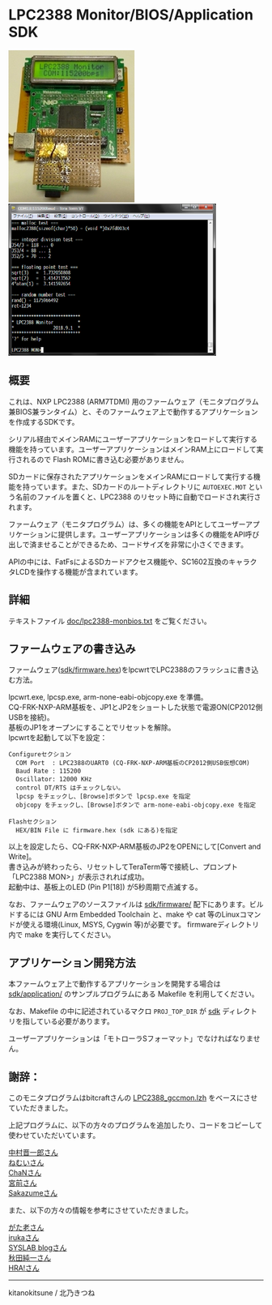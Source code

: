# LPC2388 Monitor/BIOS/Application SDK

<img src="./doc/CQ-NXPARM.jpg" height="300px">
<img src="./doc/demo.png" height="300px">


## 概要

これは、NXP LPC2388 (ARM7TDMI) 用のファームウェア（モニタプログラム兼BIOS兼ランタイム）と、そのファームウェア上で動作するアプリケーションを作成するSDKです。

シリアル経由でメインRAMにユーザーアプリケーションをロードして実行する機能を持っています。ユーザーアプリケーションはメインRAM上にロードして実行されるので Flash ROMに書き込む必要がありません。

SDカードに保存されたアプリケーションをメインRAMにロードして実行する機能を持っています。また、SDカードのルートディレクトリに `AUTOEXEC.MOT` という名前のファイルを置くと、LPC2388 のリセット時に自動でロードされ実行されます。

ファームウェア（モニタプログラム）は、多くの機能をAPIとしてユーザーアプリケーションに提供します。ユーザーアプリケーションは多くの機能をAPI呼び出しで済ませることができるため、コードサイズを非常に小さくできます。

APIの中には、FatFsによるSDカードアクセス機能や、SC1602互換のキャラクタLCDを操作する機能が含まれています。



## 詳細

テキストファイル [doc/lpc2388-monbios.txt](./doc/lpc2388-monbios.txt) をご覧ください。


## ファームウェアの書き込み

ファームウェア([sdk/firmware.hex](sdk/firmware.hex))をlpcwrtでLPC2388のフラッシュに書き込む方法。

  lpcwrt.exe, lpcsp.exe, arm-none-eabi-objcopy.exe を準備。  
  CQ-FRK-NXP-ARM基板を、JP1とJP2をショートした状態で電源ON(CP2012側USBを接続)。  
  基板のJP1をオープンにすることでリセットを解除。  
  lpcwrtを起動して以下を設定：

    Configureセクション
      COM Port  : LPC2388のUART0 (CQ-FRK-NXP-ARM基板のCP2012側USB仮想COM)
      Baud Rate : 115200
      Oscillator: 12000 KHz
      control DT/RTS はチェックしない。
      lpcsp をチェックし、[Browse]ボタンで lpcsp.exe を指定
      objcopy をチェックし、[Browse]ボタンで arm-none-eabi-objcopy.exe を指定

    Flashセクション
      HEX/BIN File に firmware.hex (sdk にある)を指定

  以上を設定したら、CQ-FRK-NXP-ARM基板のJP2をOPENにして[Convert and Write]。  
  書き込みが終わったら、リセットしてTeraTerm等で接続し、プロンプト「LPC2388 MON>」が表示されれば成功。  
  起動中は、基板上のLED (Pin P1[18]) が5秒周期で点滅する。


なお、ファームウェアのソースファイルは [sdk/firmware/](sdk/firmware/) 配下にあります。ビルドするには GNU Arm Embedded Toolchain と、make や cat 等のLinuxコマンドが使える環境(Linux, MSYS, Cygwin 等)が必要です。
firmwareディレクトリ内で make を実行してください。


## アプリケーション開発方法

本ファームウェア上で動作するアプリケーションを開発する場合は [sdk/application/](sdk/application/) のサンプルプログラムにある Makefile を利用してください。

なお、Makefile の中に記述されているマクロ `PROJ_TOP_DIR` が [sdk](./sdk) ディレクトリを指している必要があります。

ユーザーアプリケーションは「モトローラSフォーマット」でなければなりません。

## 謝辞：

このモニタプログラムはbitcraftさんの [LPC2388_gccmon.lzh](http://bitcraft.web.fc2.com/embedded/arm7/armlpc2388.html) をベースにさせていただきました。


上記プログラムに、以下の方々のプログラムを追加したり、コードをコピーして使わせていただいています。

  [中村晋一郎さん]( https://www.cubeatsystems.com/ntshell/ )  
  [ねむいさん]( http://nemuisan.blog.bai.ne.jp/?eid=155799 )  
  [ChaNさん]( http://elm-chan.org/fsw.html )  
  [宮前さん]( http://miyakeng.web.fc2.com/arm/arm.htm )  
  [Sakazumeさん]( http://219.117.208.26/~saka/ham/LCD2/ )  

また、以下の方々の情報を参考にさせていただきました。

  [がた老さん]( http://gataro-avr-ken.cocolog-nifty.com )  
  [irukaさん]( https://github.com/iruka-/ATMEL_AVR/blob/master/md/ARM.md )  
  [SYSLAB blogさん]( http://syslab.asablo.jp/blog/ )  
  [秋田純一さん]( http://akita11.jp/diary/archives/2007/11/arm7.html )  
  [HRA!さん]( http://www5d.biglobe.ne.jp/~hra/note/arm/index.htm )  

---
kitanokitsune / 北乃きつね
